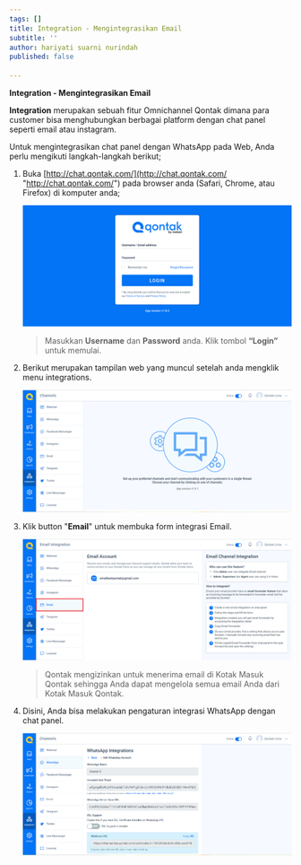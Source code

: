 ```yaml
---
tags: []
title: Integration - Mengintegrasikan Email
subtitle: ''
author: hariyati suarni nurindah
published: false

---
```

**Integration - Mengintegrasikan Email**

**Integration** merupakan sebuah fitur Omnichannel Qontak dimana para customer bisa menghubungkan berbagai platform dengan chat panel seperti email atau instagram.

Untuk mengintegrasikan chat panel dengan WhatsApp pada Web, Anda perlu mengikuti langkah-langkah berikut;

1. Buka [http://chat.qontak.com/](http://chat.qontak.com/ "http://chat.qontak.com/") pada browser anda (Safari, Chrome, atau Firefox) di komputer anda;

   ![](/uploads/login-qontak-c.png)

   > Masukkan **Username** dan **Password** anda. Klik tombol **“Login”** untuk memulai.
2. Berikut merupakan tampilan web yang muncul setelah anda mengklik menu integrations.

   ![](/uploads/integrasi.PNG)
3. Klik button "**Email**" untuk membuka form integrasi Email.

   ![](/uploads/integrasi-email.PNG)

   > Qontak mengizinkan untuk menerima email di Kotak Masuk Qontak sehingga Anda dapat mengelola semua email Anda dari Kotak Masuk Qontak.
4. Disini, Anda bisa  melakukan pengaturan integrasi WhatsApp dengan chat panel.

   ![](/uploads/integrasiwa1.PNG)